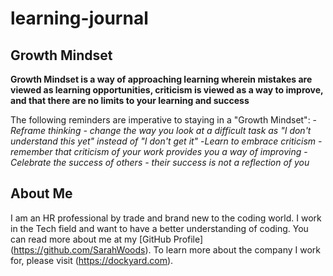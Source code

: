 # learning-journal
## Growth Mindset
**Growth Mindset is a way of approaching learning wherein mistakes are viewed as learning opportunities, criticism is viewed as a way to improve, and that there are no limits to your learning and success**

The following reminders are imperative to staying in a "Growth Mindset":
  -*Reframe thinking - change the way you look at a difficult task as "I don't understand this yet" instead of "I don't get it"*
  -*Learn to embrace criticism - remember that criticism of your work provides you a way of improving*
  -*Celebrate the success of others - their success is not a reflection of you*

## About Me

I am an HR professional by trade and brand new to the coding world.  I work in the Tech field and want to have a better understanding of coding.  You can read more about me at my [GitHub Profile] (https://github.com/SarahWoods).  To learn more about the company I work for, please visit (https://dockyard.com).

